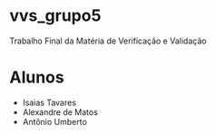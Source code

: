 # vvs_grupo5

Trabalho Final da Matéria de Verificação e Validação

# Alunos

- Isaias Tavares
- Alexandre de Matos
- Antônio Umberto
